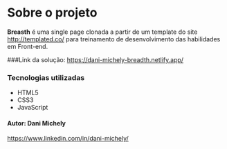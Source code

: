 <h1>Sobre o projeto</h1>

**Breasth** é uma single page clonada a partir de um template do site  http://templated.co/ para treinamento de desenvolvimento das habilidades em Front-end.




###Link da solução: https://dani-michely-breadth.netlify.app/



### Tecnologias utilizadas

- HTML5
- CSS3
- JavaScript




#### Autor: Dani Michely

https://www.linkedin.com/in/dani-michely/











